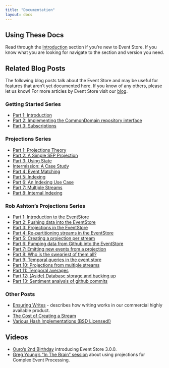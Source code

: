 ```yaml
---
title: "Documentation"
layout: docs
---
```


## Using These Docs

Read through the [Introduction](introduction) section if you’re new to Event Store. If you know what you are looking for navigate to the section and version you need.

## Related Blog Posts

The following blog posts talk about the Event Store and may be useful for features that aren’t yet documented here. If you know of any others, please let us know! For more articles by Event Store visit our [blog](https://eventstore.org/blog).

### Getting Started Series

- [Part 1: Introduction](https://eventstore.org/blog/20130220/getting-started-part-1-introduction/)
- [Part 2: Implementing the CommonDomain repository interface](https://eventstore.org/blog/20130220/getting-started-part-2-implementing-the-commondomain-repository-interface/)
- [Part 3: Subscriptions](https://eventstore.org/blog/20130306/getting-started-part-3-subscriptions/)

### Projections Series

- [Part 1: Projections Theory](https://eventstore.org/blog/20130212/projections-1-theory/)
- [Part 2: A Simple SEP Projection](https://eventstore.org/blog/20130213/projections-2-a-simple-sep-projection/)
- [Part 3: Using State](https://eventstore.org/blog/20130215/projections-3-using-state/)
- [Intermission: A Case Study](https://eventstore.org/blog/20130217/projections-intermission/)
- [Part 4: Event Matching](https://eventstore.org/blog/20130218/projections-4-event-matching/)
- [Part 5: Indexing](https://eventstore.org/blog/20130218/projections-5-indexing/)
- [Part 6: An Indexing Use Case](https://eventstore.org/blog/20130227/projections-6-an-indexing-use-case/)
- [Part 7: Multiple Streams](https://eventstore.org/blog/20130309/projections-7-multiple-streams/)
- [Part 8: Internal Indexing](https://eventstore.org/blog/20130309/projections-8-internal-indexing/)

### Rob Ashton’s Projections Series

- [Part 1: Introduction to the EventStore](http://codeofrob.com/entries/playing-with-the-eventstore.html)
- [Part 2: Pushing data into the EventStore](http://codeofrob.com/entries/pushing-data-into-streams-in-the-eventstore.html)
- [Part 3: Projections in the EventStore](http://codeofrob.com/entries/basic-projections-in-the-eventstore.html)
- [Part 4: Re-partitioning streams in the EventStore](http://codeofrob.com/entries/re-partitioning-streams-in-the-event-store-for-better-projections.html)
- [Part 5: Creating a projection per stream](http://codeofrob.com/entries/creating-a-projection-per-stream-in-the-eventstore.html)
- [Part 6: Pumping data from Github into the EventStore](http://codeofrob.com/entries/less-abstract,-pumping-data-from-github-into-the-eventstore.html)
- [Part 7: Emitting new events from a projection](http://codeofrob.com/entries/evented-github-adventure---emitting-commits-as-their-own-events.html)
- [Part 8: Who is the sweariest of them all?](http://codeofrob.com/entries/evented-github-adventure---who-writes-the-sweariest-commit-messages.html)
- [Part 9: Temporal queries in the event store](http://codeofrob.com/entries/evented-github-adventure---temporal-queries,-who-doesnt-trust-their-hardware.html)
- [Part 10: Projections from multiple streams](http://codeofrob.com/entries/evented-github-adventure---crossing-the-streams-to-gain-real-insights.html)
- [Part 11: Temporal averages](http://codeofrob.com/entries/evented-github-adventure---temporal-averages.html)
- [Part 12: (Aside) Database storage and backing up](http://codeofrob.com/entries/evented-github-adventure---database-storage-and-backing-up.html)
- [Part 13: Sentiment analysis of github commits](http://codeofrob.com/entries/evented-github-adventure---sentiment-analysis-of-github-commits.html)

### Other Posts

- [Ensuring Writes](https://eventstore.org/blog/20130301/ensuring-writes-multi-node-replication/) - describes how writing works in our commercial highly available product.
- [The Cost of Creating a Stream](https://eventstore.org/blog/20130210/the-cost-of-creating-a-stream/)
- [Various Hash Implementations (BSD Licensed!)](https://eventstore.org/blog/20120921/a-useful-piece-of-code-1/)

## Videos

- [Ouro’s 2nd Birthday](https://eventstore.org/blog/20141112/video-of-ouros-2nd-birthday) introducing Event Store 3.0.0.
- [Greg Young’s “In The Brain” session](http://skillsmatter.com/podcast/design-architecture/event-store-as-a-read-model) about using projections for Complex Event Processing.
